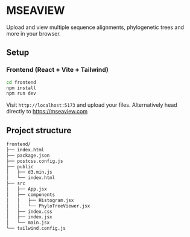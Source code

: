 # MSEAVIEW

Upload and view multiple sequence alignments, phylogenetic trees and more in your browser.

## Setup

### Frontend (React + Vite + Tailwind)
```bash
cd frontend
npm install
npm run dev
```

Visit `http://localhost:5173` and upload your files. Alternatively head directly to https://mseaview.com

## Project structure

```bash
frontend/
├── index.html
├── package.json
├── postcss.config.js
├── public
│   ├── d3.min.js
│   └── index.html
├── src
│   ├── App.jsx
│   ├── components
│   │   ├── Histogram.jsx
│   │   └── PhyloTreeViewer.jsx
│   ├── index.css
│   ├── index.jsx
│   └── main.jsx
└── tailwind.config.js
```
